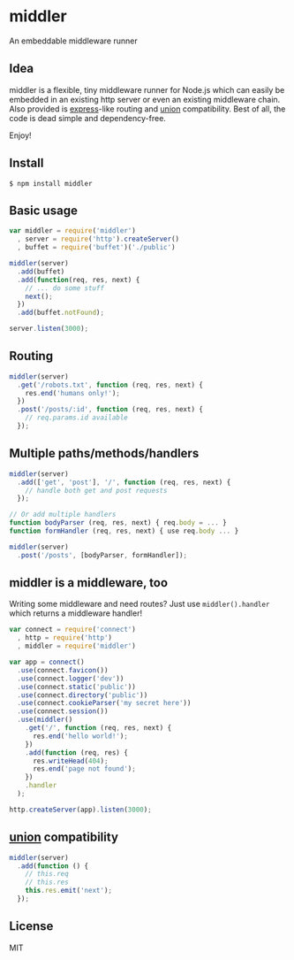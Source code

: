 middler
=======

An embeddable middleware runner

Idea
----

middler is a flexible, tiny middleware runner for Node.js which can easily be
embedded in an existing http server or even an existing middleware chain.
Also provided is [express](https://github.com/visionmedia/express)-like routing
and [union](https://github.com/flatiron/union) compatibility. Best of all, the
code is dead simple and dependency-free.

Enjoy!

Install
-------

```
$ npm install middler
```

Basic usage
-----------

```javascript
var middler = require('middler')
  , server = require('http').createServer()
  , buffet = require('buffet')('./public')

middler(server)
  .add(buffet)
  .add(function(req, res, next) {
    // ... do some stuff
    next();
  })
  .add(buffet.notFound);

server.listen(3000);
```

Routing
-------

```javascript
middler(server)
  .get('/robots.txt', function (req, res, next) {
    res.end('humans only!');
  })
  .post('/posts/:id', function (req, res, next) {
    // req.params.id available
  });
```

Multiple paths/methods/handlers
-------------------------------

```javascript
middler(server)
  .add(['get', 'post'], '/', function (req, res, next) {
    // handle both get and post requests
  });

// Or add multiple handlers
function bodyParser (req, res, next) { req.body = ... }
function formHandler (req, res, next) { use req.body ... }

middler(server)
  .post('/posts', [bodyParser, formHandler]);
```

middler is a middleware, too
----------------------------

Writing some middleware and need routes? Just use `middler().handler` which
returns a middleware handler!

```javascript
var connect = require('connect')
  , http = require('http')
  , middler = require('middler')

var app = connect()
  .use(connect.favicon())
  .use(connect.logger('dev'))
  .use(connect.static('public'))
  .use(connect.directory('public'))
  .use(connect.cookieParser('my secret here'))
  .use(connect.session())
  .use(middler()
    .get('/', function (req, res, next) {
      res.end('hello world!');
    })
    .add(function (req, res) {
      res.writeHead(404);
      res.end('page not found');
    })
    .handler
  );

http.createServer(app).listen(3000);
```

[union](https://github.com/flatiron/union) compatibility
--------------------------------------------------------

```javascript
middler(server)
  .add(function () {
    // this.req
    // this.res
    this.res.emit('next');
  });
```

License
-------

MIT